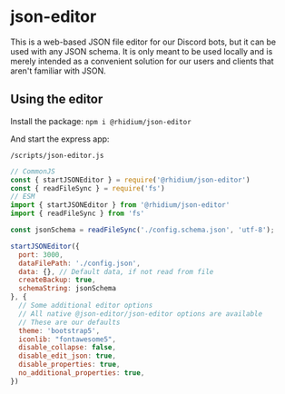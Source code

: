 # json-editor

This is a web-based JSON file editor for our Discord bots, but it can be used with any JSON schema. It is only meant to be used locally and is merely intended as a convenient solution for our users and clients that aren't familiar with JSON.

## Using the editor

Install the package: `npm i @rhidium/json-editor`

And start the express app:

`/scripts/json-editor.js`

```js
// CommonJS
const { startJSONEditor } = require('@rhidium/json-editor')
const { readFileSync } = require('fs')
// ESM
import { startJSONEditor } from '@rhidium/json-editor'
import { readFileSync } from 'fs'

const jsonSchema = readFileSync('./config.schema.json', 'utf-8');

startJSONEditor({
  port: 3000,
  dataFilePath: './config.json',
  data: {}, // Default data, if not read from file
  createBackup: true,
  schemaString: jsonSchema
}, {
  // Some additional editor options
  // All native @json-editor/json-editor options are available
  // These are our defaults
  theme: 'bootstrap5',
  iconlib: "fontawesome5",
  disable_collapse: false,
  disable_edit_json: true,
  disable_properties: true,
  no_additional_properties: true,
})
```
